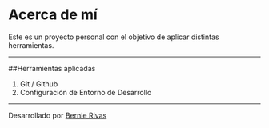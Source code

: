 
# Acerca de mí

Este es un proyecto personal con el objetivo de aplicar distintas herramientas.

------------
##Herramientas aplicadas
1. Git / Github
2. Configuración de Entorno de Desarrollo

------------

Desarrollado por [Bernie Rivas](https://github.com/bernie996 "Bernie Rivas")